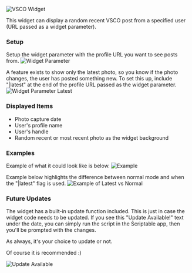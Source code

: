 ![VSCO Widget](https://i.imgur.com/GnRezQJ.png)

This widget can display a random recent VSCO post from a specified user (URL passed as a widget parameter). 

### Setup
Setup the widget parameter with the profile URL you want to see posts from.
![Widget Parameter](https://i.imgur.com/gD5uyG6.png)

A feature exists to show only the latest photo, so you know if the photo changes, the user has posted something new. To set this up, include "|latest" at the end of the profile URL passed as the widget parameter. 
![Widget Parameter Latest](https://i.imgur.com/TrEZfmo.png)

### Displayed Items
  * Photo capture date
  * User's profile name
  * User's handle
  * Random recent or most recent photo as the widget background

### Examples
Example of what it could look like is below.
![Example](https://i.imgur.com/z8CNRmx.png)


Example below highlights the difference between normal mode and when the "|latest" flag is used.
![Example of Latest vs Normal](https://i.imgur.com/CEKd1Dx.png)

### Future Updates
The widget has a built-in update function included. This is just in case the widget code needs to be updated. If you see this "Update Available!" text under the date, you can simply run the script in the Scriptable app, then you'll be prompted with the changes.

As always, it's your choice to update or not. 

Of course it is recommended :)

![Update Available](https://i.imgur.com/A13rJSj.jpg)
